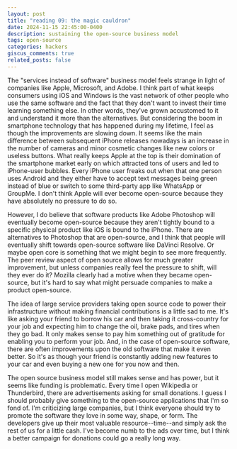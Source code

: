 ```yaml
---
layout: post
title: "reading 09: the magic cauldron"
date: 2024-11-15 22:45:00-0400
description: sustaining the open-source business model
tags: open-source
categories: hackers
giscus_comments: true
related_posts: false
---
```


The "services instead of software" business model feels strange in light of companies like Apple, Microsoft, and Adobe. I think part of what keeps consumers using iOS and Windows is the vast network of other people who use the same software and the fact that they don't want to invest their time learning something else. In other words, they've grown accustomed to it and understand it more than the alternatives. But considering the boom in smartphone technology that has happened during my lifetime, I feel as though the improvements are slowing down. It seems like the main difference between subsequent iPhone releases nowadays is an increase in the number of cameras and minor cosmetic changes like new colors or useless buttons. What really keeps Apple at the top is their domination of the smartphone market early on which attracted tons of users and led to iPhone-user bubbles. Every iPhone user freaks out when that one person uses Android and they either have to accept text messages being green instead of blue or switch to some third-party app like WhatsApp or GroupMe. I don't think Apple will ever become open-source because they have absolutely no pressure to do so.

However, I do believe that software products like Adobe Photoshop will eventually become open-source because they aren't tightly bound to a specific physical product like iOS is bound to the iPhone. There are alternatives to Photoshop that are open-source, and I think that people will eventually shift towards open-source software like DaVinci Resolve. Or maybe open core is something that we might begin to see more frequently. The peer review aspect of open source allows for much greater improvement, but unless companies really feel the pressure to shift, will they ever do it? Mozilla clearly had a motive when they became open-source, but it's hard to say what might persuade companies to make a product open-source.

The idea of large service providers taking open source code to power their infrastructure without making financial contributions is a little sad to me. It's like asking your friend to borrow his car and then taking it cross-country for your job and expecting him to change the oil, brake pads, and tires when they go bad. It only makes sense to pay him something out of gratitude for enabling you to perform your job. And, in the case of open-source software, there are often improvements upon the old software that make it even better. So it's as though your friend is constantly adding new features to your car and even buying a new one for you now and then.

The open source business model still makes sense and has power, but it seems like funding is problematic. Every time I open Wikipedia or Thunderbird, there are advertisements asking for small donations. I guess I should probably give something to the open-source applications that I'm so fond of. I'm criticizing large companies, but I think everyone should try to promote the software they love in some way, shape, or form. The developers give up their most valuable resource--time--and simply ask the rest of us for a little cash. I've become numb to the ads over time, but I think a better campaign for donations could go a really long way.
